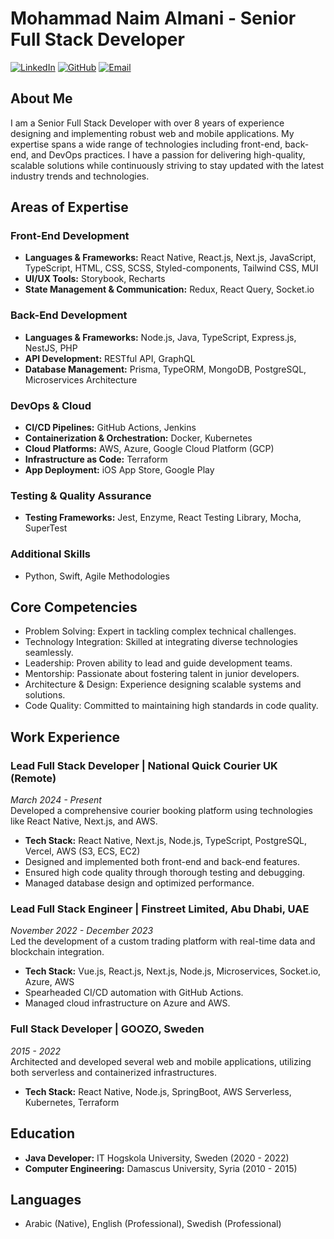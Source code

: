 # Mohammad Naim Almani - Senior Full Stack Developer

[![LinkedIn](https://img.shields.io/badge/LinkedIn-Mohammad%20Almani-blue)](https://linkedin.com/in/mohammadalmani)
[![GitHub](https://img.shields.io/badge/GitHub-mhmdmaani-black)](https://github.com/mhmdmaani)
[![Email](https://img.shields.io/badge/Email-mohammedmaani%40hotmail.com-informational)](mailto:mohammedmaani@hotmail.com)

## About Me

I am a Senior Full Stack Developer with over 8 years of experience designing and implementing robust web and mobile applications. My expertise spans a wide range of technologies including front-end, back-end, and DevOps practices. I have a passion for delivering high-quality, scalable solutions while continuously striving to stay updated with the latest industry trends and technologies.

## Areas of Expertise

### Front-End Development
- **Languages & Frameworks:** React Native, React.js, Next.js, JavaScript, TypeScript, HTML, CSS, SCSS, Styled-components, Tailwind CSS, MUI
- **UI/UX Tools:** Storybook, Recharts
- **State Management & Communication:** Redux, React Query, Socket.io

### Back-End Development
- **Languages & Frameworks:** Node.js, Java, TypeScript, Express.js, NestJS, PHP
- **API Development:** RESTful API, GraphQL
- **Database Management:** Prisma, TypeORM, MongoDB, PostgreSQL, Microservices Architecture

### DevOps & Cloud
- **CI/CD Pipelines:** GitHub Actions, Jenkins
- **Containerization & Orchestration:** Docker, Kubernetes
- **Cloud Platforms:** AWS, Azure, Google Cloud Platform (GCP)
- **Infrastructure as Code:** Terraform
- **App Deployment:** iOS App Store, Google Play

### Testing & Quality Assurance
- **Testing Frameworks:** Jest, Enzyme, React Testing Library, Mocha, SuperTest

### Additional Skills
- Python, Swift, Agile Methodologies

## Core Competencies
- Problem Solving: Expert in tackling complex technical challenges.
- Technology Integration: Skilled at integrating diverse technologies seamlessly.
- Leadership: Proven ability to lead and guide development teams.
- Mentorship: Passionate about fostering talent in junior developers.
- Architecture & Design: Experience designing scalable systems and solutions.
- Code Quality: Committed to maintaining high standards in code quality.

## Work Experience

### Lead Full Stack Developer | National Quick Courier UK (Remote)  
*March 2024 - Present*  
Developed a comprehensive courier booking platform using technologies like React Native, Next.js, and AWS.

- **Tech Stack:** React Native, Next.js, Node.js, TypeScript, PostgreSQL, Vercel, AWS (S3, ECS, EC2)
- Designed and implemented both front-end and back-end features.
- Ensured high code quality through thorough testing and debugging.
- Managed database design and optimized performance.

### Lead Full Stack Engineer | Finstreet Limited, Abu Dhabi, UAE  
*November 2022 - December 2023*  
Led the development of a custom trading platform with real-time data and blockchain integration.

- **Tech Stack:** Vue.js, React.js, Next.js, Node.js, Microservices, Socket.io, Azure, AWS
- Spearheaded CI/CD automation with GitHub Actions.
- Managed cloud infrastructure on Azure and AWS.

### Full Stack Developer | GOOZO, Sweden  
*2015 - 2022*  
Architected and developed several web and mobile applications, utilizing both serverless and containerized infrastructures.

- **Tech Stack:** React Native, Node.js, SpringBoot, AWS Serverless, Kubernetes, Terraform

## Education
- **Java Developer:** IT Hogskola University, Sweden (2020 - 2022)
- **Computer Engineering:** Damascus University, Syria (2010 - 2015)

## Languages
- Arabic (Native), English (Professional), Swedish (Professional)
